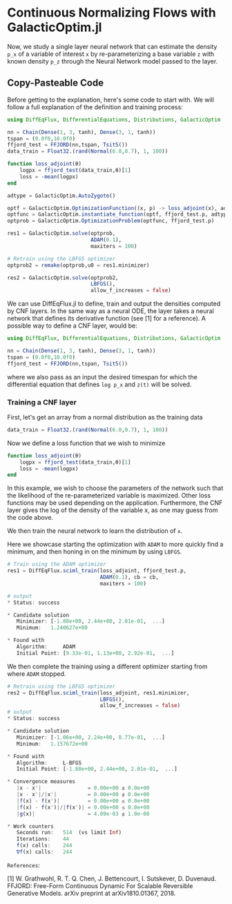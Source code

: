 # Continuous Normalizing Flows with GalacticOptim.jl

Now, we study a single layer neural network that can estimate the density `p_x` of a variable of interest `x` by re-parameterizing a base variable `z` with known density `p_z` through the Neural Network model passed to the layer.

## Copy-Pasteable Code

Before getting to the explanation, here's some code to start with. We will
follow a full explanation of the definition and training process:

```julia
using DiffEqFlux, DifferentialEquations, Distributions, GalacticOptim

nn = Chain(Dense(1, 3, tanh), Dense(3, 1, tanh))
tspan = (0.0f0,10.0f0)
ffjord_test = FFJORD(nn,tspan, Tsit5())
data_train = Float32.(rand(Normal(6.0,0.7), 1, 100))

function loss_adjoint(θ)
    logpx = ffjord_test(data_train,θ)[1]
    loss = -mean(logpx)
end

adtype = GalacticOptim.AutoZygote()

optf = GalacticOptim.OptimizationFunction((x, p) -> loss_adjoint(x), adtype)
optfunc = GalacticOptim.instantiate_function(optf, ffjord_test.p, adtype, nothing)
optprob = GalacticOptim.OptimizationProblem(optfunc, ffjord_test.p)

res1 = GalacticOptim.solve(optprob,
                           ADAM(0.1),
                           maxiters = 100)

# Retrain using the LBFGS optimizer
optprob2 = remake(optprob,u0 = res1.minimizer)

res2 = GalacticOptim.solve(optprob2,
                           LBFGS(),
                           allow_f_increases = false)
```

We can use DiffEqFlux.jl to define, train and output the densities computed by CNF layers. In the same way as a neural ODE, the layer takes a neural network that defines its derivative function (see [1] for a reference). A possible way to define a CNF layer, would be:

```julia
using DiffEqFlux, DifferentialEquations, Distributions, GalacticOptim

nn = Chain(Dense(1, 3, tanh), Dense(3, 1, tanh))
tspan = (0.0f0,10.0f0)
ffjord_test = FFJORD(nn,tspan, Tsit5())
```

where we also pass as an input the desired timespan for which the differential equation that defines `log p_x` and `z(t)` will be solved.

### Training a CNF layer

First, let's get an array from a normal distribution as the training data

```julia
data_train = Float32.(rand(Normal(6.0,0.7), 1, 100))
```

Now we define a loss function that we wish to minimize

```julia
function loss_adjoint(θ)
    logpx = ffjord_test(data_train,θ)[1]
    loss = -mean(logpx)
end
```

In this example, we wish to choose the parameters of the network such that the likelihood of the re-parameterized variable is maximized. Other loss functions may be used depending on the application. Furthermore, the CNF layer gives the log of the density of the variable x, as one may guess from the code above.

We then train the neural network to learn the distribution of `x`.

Here we showcase starting the optimization with `ADAM` to more quickly find a minimum, and then honing in on the minimum by using `LBFGS`.

```julia
# Train using the ADAM optimizer
res1 = DiffEqFlux.sciml_train(loss_adjoint, ffjord_test.p,
                              ADAM(0.1), cb = cb,
                              maxiters = 100)

# output
* Status: success

* Candidate solution
   Minimizer: [-1.88e+00, 2.44e+00, 2.01e-01,  ...]
   Minimum:   1.240627e+00

* Found with
   Algorithm:     ADAM
   Initial Point: [9.33e-01, 1.13e+00, 2.92e-01,  ...]

```

We then complete the training using a different optimizer starting from where `ADAM` stopped.

```julia
# Retrain using the LBFGS optimizer
res2 = DiffEqFlux.sciml_train(loss_adjoint, res1.minimizer,
                              LBFGS(),
                              allow_f_increases = false)
# output
* Status: success

* Candidate solution
   Minimizer: [-1.06e+00, 2.24e+00, 8.77e-01,  ...]
   Minimum:   1.157672e+00

* Found with
   Algorithm:     L-BFGS
   Initial Point: [-1.88e+00, 2.44e+00, 2.01e-01,  ...]

* Convergence measures
   |x - x'|               = 0.00e+00 ≰ 0.0e+00
   |x - x'|/|x'|          = 0.00e+00 ≰ 0.0e+00
   |f(x) - f(x')|         = 0.00e+00 ≤ 0.0e+00
   |f(x) - f(x')|/|f(x')| = 0.00e+00 ≤ 0.0e+00
   |g(x)|                 = 4.09e-03 ≰ 1.0e-08

* Work counters
   Seconds run:   514  (vs limit Inf)
   Iterations:    44
   f(x) calls:    244
   ∇f(x) calls:   244
```

`References`:

[1] W. Grathwohl, R. T. Q. Chen, J. Bettencourt, I. Sutskever, D. Duvenaud. FFJORD: Free-Form Continuous Dynamic For Scalable Reversible Generative Models. arXiv preprint at arXiv1810.01367, 2018.
